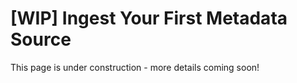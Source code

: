 # [WIP] Ingest Your First Metadata Source

This page is under construction - more details coming soon!